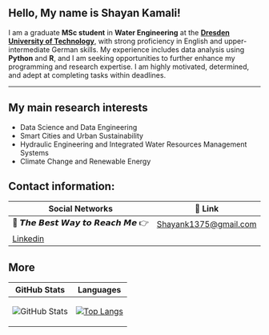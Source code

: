 ## Hello, My name is Shayan Kamali!

I am a graduate <b>MSc student</b> in <b>Water Engineering</b> at the [<b>Dresden University of Technology</b>](https://tu-dresden.de/?set_language=en), with strong proficiency in English and upper-intermediate German skills. My experience includes data analysis using <b>Python</b> and <b>R</b>, and I am seeking opportunities to further enhance my programming and research expertise. I am highly motivated, determined, and adept at completing tasks within deadlines.

<!--

<p align="center">
  <img width="500" height="500" src="https://raw.githubusercontent.com/ShayanKml/ShayanKml/main/hi.gif">
</p>

-->

---

## My main research interests
- Data Science and Data Engineering
- Smart Cities and Urban Sustainability
- Hydraulic Engineering and Integrated Water Resources Management Systems
- Climate Change and Renewable Energy



## Contact information:
| Social Networks  | 🔗 Link          |
|-----------|--------------------|
| 📧 𝙏𝙝𝙚 𝘽𝙚𝙨𝙩 𝙒𝙖𝙮 𝙩𝙤 𝙍𝙚𝙖𝙘𝙝 𝙈𝙚 👉 | Shayank1375@gmail.com |
|  [Linkedin](https://www.linkedin.com/in/shayankamali/) |  |




## More


| GitHub Stats  | Languages          |
|-----------|--------------------|
| <p><img src="https://github-readme-stats.vercel.app/api?username=ShayanKml&amp;show_icons=true" alt="GitHub Stats"></p> | [![Top Langs](https://github-readme-stats.vercel.app/api/top-langs/?username=ShayanKml&layout=compact)](https://github.com/ShayanKml/github-readme-stats) |
